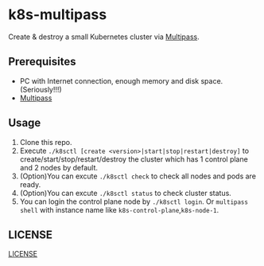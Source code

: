 # k8s-multipass

Create & destroy a small Kubernetes cluster via [Multipass](https://multipass.run).

## Prerequisites

* PC with Internet connection, enough memory and disk space. (Seriously!!!)
* [Multipass](https://multipass.run/)

## Usage

1. Clone this repo.
2. Execute `./k8sctl [create <version>|start|stop|restart|destroy]` to create/start/stop/restart/destroy the cluster which has 1 control plane and 2 nodes by default.
3. (Option)You can excute `./k8sctl check` to check all nodes and pods are ready.
4. (Option)You can excute `./k8sctl status` to check cluster status.
5. You can login the control plane node by `./k8sctl login`. Or `multipass shell` with instance name like `k8s-control-plane`,`k8s-node-1`.

## LICENSE

[LICENSE](/LICENSE)
